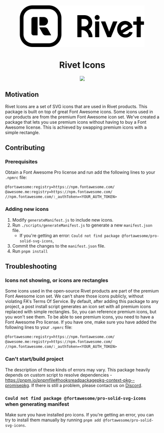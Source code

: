 <p align="center">
    <picture>
        <source media="(prefers-color-scheme: dark)" srcset="./../../apps/docs/public/icon-text-white.svg">
        <img src="./../../apps/docs/public/icon-text-black.svg">
    </picture>  
</p>
<h1 align="center">Rivet Icons</h1>
<p align="center">
    <a href="https://rivet.gg/discord"><img src="https://img.shields.io/discord/822914074136018994"></a>
</p>

## Motivation

Rivet Icons are a set of SVG icons that are used in Rivet products. This package is built on top of great Font Awesome icons. Some icons used in our products are from the premium Font Awesome icon set. We've created a package that lets you use premium icons without having to buy a Font Awesome license. This is achieved by swapping premium icons with a simple rectangle.


## Contributing

### Prerequisites

Obtain a Font Awesome Pro license and run add the following lines to your `.npmrc` file:
```
@fortawesome:registry=https://npm.fontawesome.com/
@awesome.me:registry=https://npm.fontawesome.com/
//npm.fontawesome.com/:_authToken=<YOUR_AUTH_TOKEN>
```

### Adding new icons

1. Modify `generateManifest.js` to include new icons.
2. Run `./scripts/generateManifest.js` to generate a new `manifest.json` file.
    - If you're getting an error: `Could not find package @fortawesome/pro-solid-svg-icons`, 
3. Commit the changes to the `manifest.json` file.
4. Run `pnpm install`

## Troubleshooting

### Icons not showing, or icons are rectangles

Some icons used in the open-source Rivet products are part of the premium Font Awesome icon set. We can't share those icons publicly, without violating FA's Terms Of Service. By default, after adding this package to any project, a post install script generates an icon set with all premium icons replaced with simple rectangles. So, you can reference premium icons, but you won't see them. To be able to see premium icons, you need to have a Font Awesome Pro license. If you have one, make sure you have added the following lines to your `.npmrc` file:
```
@fortawesome:registry=https://npm.fontawesome.com/
@awesome.me:registry=https://npm.fontawesome.com/
//npm.fontawesome.com/:_authToken=<YOUR_AUTH_TOKEN>
```

### Can't start/build project
The description of these kinds of errors may vary. This package heavily depends on custom script to resolve dependencies - https://pnpm.io/pnpmfile#hooksreadpackagepkg-context-pkg--promisepkg. If there is still a problem, please contact us on [Discord](https://rivet.gg/discord").


### `Could not find package @fortawesome/pro-solid-svg-icons` when generating manifest
Make sure you have installed pro icons. If you're getting an error, you can try to install them manually by running `pnpm add @fortawesome/pro-solid-svg-icons`.
